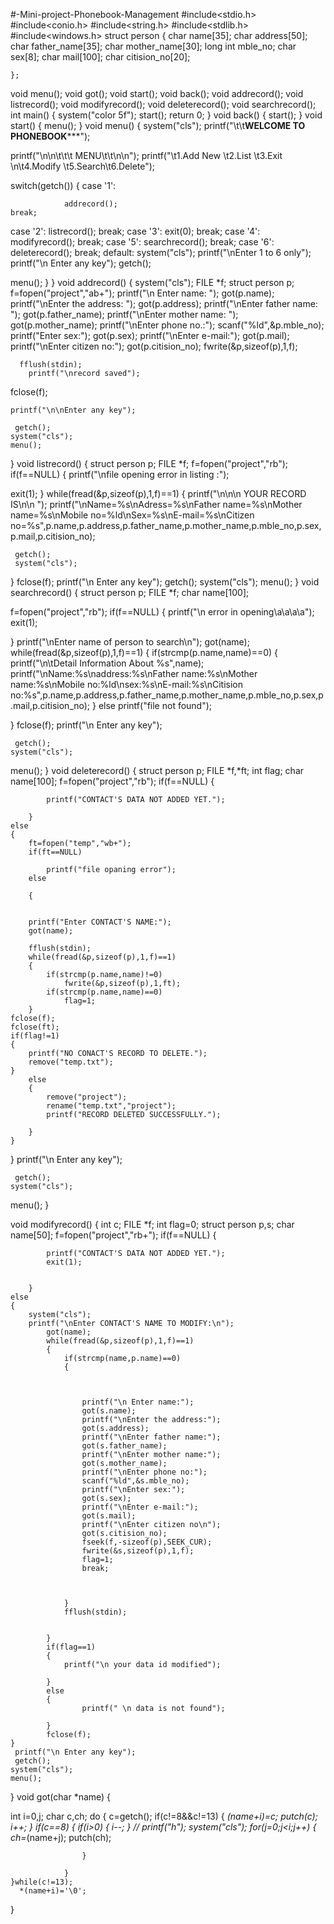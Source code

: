 #-Mini-project-Phonebook-Management
#include<stdio.h>
#include<conio.h>
#include<string.h>
#include<stdlib.h>
#include<windows.h>
struct person
{
    char name[35];
    char address[50];
     char father_name[35];
     char mother_name[30];
    long int mble_no;
    char sex[8];
    char mail[100];
    char citision_no[20];

    };
void menu();
void got();
void start();
void back();
void addrecord();
void listrecord();
void modifyrecord();
void deleterecord();
void searchrecord();
int main()
{
    system("color 5f");
    start();
    return 0;
}
void back()
{
    start();
}
void start()
{
    menu();
}
void menu()
{
    system("cls");
printf("\t\t**********WELCOME TO PHONEBOOK*************");

printf("\n\n\t\t\t  MENU\t\t\n\n");
printf("\t1.Add New   \t2.List   \t3.Exit  \n\t4.Modify \t5.Search\t6.Delete");

switch(getch())
{
    case '1':

                addrecord();
    break;
   case '2': listrecord();
    break;
    case '3': exit(0);
    break;
    case '4': modifyrecord();
    break;
    case '5': searchrecord();
    break;
    case '6': deleterecord();
    break;
    default:
                system("cls");
                printf("\nEnter 1 to 6 only");
                printf("\n Enter any key");
                getch();

menu();
}
}
        void addrecord()
{
        system("cls");
        FILE *f;
        struct person p;
        f=fopen("project","ab+");
        printf("\n Enter name: ");
        got(p.name);
        printf("\nEnter the address: ");
        got(p.address);
        printf("\nEnter father name: ");
        got(p.father_name);
        printf("\nEnter mother name: ");
        got(p.mother_name);
        printf("\nEnter phone no.:");
        scanf("%ld",&p.mble_no);
        printf("Enter sex:");
        got(p.sex);
        printf("\nEnter e-mail:");
         got(p.mail);
        printf("\nEnter citizen no:");
        got(p.citision_no);
        fwrite(&p,sizeof(p),1,f);

      fflush(stdin);
        printf("\nrecord saved");

fclose(f);

    printf("\n\nEnter any key");

	 getch();
    system("cls");
    menu();
}
void listrecord()
{
    struct person p;
    FILE *f;
f=fopen("project","rb");
if(f==NULL)
{
printf("\nfile opening error in listing :");

exit(1);
}
while(fread(&p,sizeof(p),1,f)==1)
{
     printf("\n\n\n YOUR RECORD IS\n\n ");
        printf("\nName=%s\nAdress=%s\nFather name=%s\nMother name=%s\nMobile no=%ld\nSex=%s\nE-mail=%s\nCitizen no=%s",p.name,p.address,p.father_name,p.mother_name,p.mble_no,p.sex,p.mail,p.citision_no);

	 getch();
	 system("cls");
}
fclose(f);
 printf("\n Enter any key");
 getch();
    system("cls");
menu();
}
void searchrecord()
{
    struct person p;
FILE *f;
char name[100];

f=fopen("project","rb");
if(f==NULL)
{
    printf("\n error in opening\a\a\a\a");
    exit(1);

}
printf("\nEnter name of person to search\n");
got(name);
while(fread(&p,sizeof(p),1,f)==1)
{
    if(strcmp(p.name,name)==0)
    {
        printf("\n\tDetail Information About %s",name);
        printf("\nName:%s\naddress:%s\nFather name:%s\nMother name:%s\nMobile no:%ld\nsex:%s\nE-mail:%s\nCitision no:%s",p.name,p.address,p.father_name,p.mother_name,p.mble_no,p.sex,p.mail,p.citision_no);
    }
        else
        printf("file not found");

}
 fclose(f);
  printf("\n Enter any key");

	 getch();
    system("cls");
menu();
}
void deleterecord()
{
    struct person p;
    FILE *f,*ft;
	int flag;
	char name[100];
	f=fopen("project","rb");
	if(f==NULL)
		{

			printf("CONTACT'S DATA NOT ADDED YET.");

		}
	else
	{
		ft=fopen("temp","wb+");
		if(ft==NULL)

            printf("file opaning error");
		else

        {


		printf("Enter CONTACT'S NAME:");
		got(name);

		fflush(stdin);
		while(fread(&p,sizeof(p),1,f)==1)
		{
			if(strcmp(p.name,name)!=0)
				fwrite(&p,sizeof(p),1,ft);
			if(strcmp(p.name,name)==0)
                flag=1;
		}
	fclose(f);
	fclose(ft);
	if(flag!=1)
	{
		printf("NO CONACT'S RECORD TO DELETE.");
		remove("temp.txt");
	}
		else
		{
			remove("project");
			rename("temp.txt","project");
			printf("RECORD DELETED SUCCESSFULLY.");

		}
	}
}
 printf("\n Enter any key");

	 getch();
    system("cls");
menu();
}

void modifyrecord()
{
    int c;
    FILE *f;
    int flag=0;
    struct person p,s;
	char  name[50];
	f=fopen("project","rb+");
	if(f==NULL)
		{

			printf("CONTACT'S DATA NOT ADDED YET.");
			exit(1);


		}
	else
	{
	    system("cls");
		printf("\nEnter CONTACT'S NAME TO MODIFY:\n");
            got(name);
            while(fread(&p,sizeof(p),1,f)==1)
            {
                if(strcmp(name,p.name)==0)
                {



                    printf("\n Enter name:");
                    got(s.name);
                    printf("\nEnter the address:");
                    got(s.address);
                    printf("\nEnter father name:");
                    got(s.father_name);
                    printf("\nEnter mother name:");
                    got(s.mother_name);
                    printf("\nEnter phone no:");
                    scanf("%ld",&s.mble_no);
                    printf("\nEnter sex:");
                    got(s.sex);
                    printf("\nEnter e-mail:");
                    got(s.mail);
                    printf("\nEnter citizen no\n");
                    got(s.citision_no);
                    fseek(f,-sizeof(p),SEEK_CUR);
                    fwrite(&s,sizeof(p),1,f);
                    flag=1;
                    break;



                }
                fflush(stdin);


            }
            if(flag==1)
            {
                printf("\n your data id modified");

            }
            else
            {
                    printf(" \n data is not found");

            }
            fclose(f);
	}
	 printf("\n Enter any key");
	 getch();
    system("cls");
	menu();

}
void got(char *name)
{

   int i=0,j;
    char c,ch;
    do
    {
        c=getch();
                if(c!=8&&c!=13)
                {
                    *(name+i)=c;
                        putch(c);
                        i++;
                }
                if(c==8)
                {
                    if(i>0)
                    {
                        i--;
                    }
                   // printf("h");
                    system("cls");
                    for(j=0;j<i;j++)
                    {
                        ch=*(name+j);
                        putch(ch);

                    }

                }
    }while(c!=13);
      *(name+i)='\0';
}

